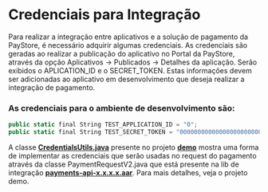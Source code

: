 # Credenciais para Integração

Para realizar a integração entre aplicativos e a solução de pagamento da PayStore, é necessário adquirir algumas credenciais. As credenciais são geradas ao realizar a publicação do aplicativo no Portal da PayStore, através da opção Aplicativos -> Publicados -> Detalhes da aplicação. Serão exibidos o APLICATION_ID e o SECRET_TOKEN. Estas informações devem ser adicionadas ao aplicativo em desenvolvimento que deseja realizar a integração de pagamento.

### As credenciais para o ambiente de desenvolvimento são:
```csharp
public static final String TEST_APPLICATION_ID = "0";
public static final String TEST_SECRET_TOKEN = "000000000000000000000000";
```

A classe [**CredentialsUtils.java**](https://github.com/Discover-Pay/payments-api-demo-android) presente no projeto [**demo**](https://github.com/Discover-Pay/payments-api-demo-android) mostra uma forma de implementar as credenciais que serão usadas no request do pagamento através da classe PaymentRequestV2.java que está presente na lib de integração [**payments-api-x.x.x.x.aar**](https://github.com/Discover-Pay/payments-api-demo-android/tree/main/app/aars). Para mais detalhes, veja o projeto demo.
